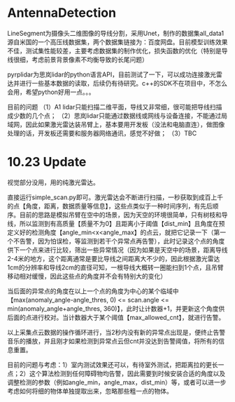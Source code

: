 # AntennaDetection

LineSegment为摄像头二维图像的导线分割，采用Unet，制作的数据集all_data1源自米国的一个高压线数据集，两个数据集链接为：百度网盘。目前模型训练效果不佳，测试集性能较差，主要考虑数据集的制作优化，损失函数的优化（特别是导线很细，考虑前景背景像素不均衡导致的长尾问题）

pyrplidar为思岚lidar的python语言API，目前测试了一下，可以成功连接激光雷达并进行一些基本数据的读取，后续仍有待研究。c++的SDK不在项目中，不怎么会用，希望python好用一点。。。

目前的问题
（1）A1 lidar只能扫描二维平面，导线又非常细，很可能把导线扫描成少数的几个点；
（2）思岚lidar只能通过数据线或网线与设备连接，不能通过局域网，因此如果激光雷达装吊臂上，基本要用开发板（没法和电脑直连），做图像处理的话，开发板还需要和服务器网络通讯，感觉不好做；
（3）TBC

# 10.23 Update
视觉部分没用，用的纯激光雷达。

直接运行simple_scan.py即可。激光雷达会不断进行扫描，一秒获取到成百上千的点【角度，距离，数据质量等信息】，这些点类似于一种时间序列，有先后顺序。目前的思路是模拟吊臂在空中的场景，因为天空的环境很简单，只有树枝和导线，所以监测到有高质量【质量不为0】且距离小于阈值【dist_min】且角度在预定义好的检测角度【angle_min<x<angle_max】的点云，就把它记录一下（第一个不告警，因为怕误检，等监测到若干个异常点再告警），此时记录这个点的角度供下一个点来进行比较，筛出一些异常情况（因为如果是天空中的场景，距离导线2-4米的地方，这个距离通常是要比导线之间距离大不少的，因此根据激光雷达1cm的分辨率和导线2cm的直径可知，一根导线大概转一圈能扫到1个点，且吊臂移动相对缓慢，因此这些点的角度并不会有特别大的变化）

当后面的异常点的角度在以上一个点的角度为中心的某个临域中【max(anomaly_angle-angle_thres, 0) <= scan.angle <= min(anomaly_angle+angle_thres, 360)】，此时让计数器+1，并更新这个角度供后面的点进行校对。当计数器大于某个阈值【max_allowed_cnt】，就进行告警。

以上采集点云数据的操作循环进行，当2秒内没有新的异常点出现是，便终止告警音乐的播放，并且刚才如果检测到异常点云但cnt并没达到告警阈值，将所有的信息重置。

目前的问题与考虑：1）室内测试效果还可以，有待室外测试，把距离拉的更长一点；2）这个算法检测到任何障碍物均告警，因此需要到时候安装合适的角度以及调整检测的参数（例如angle_min，angle_max，dist_min）等，或者可以进一步考虑如何将细的物体单独提取出来，忽略那些粗一点的物体。

